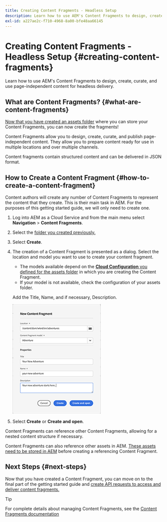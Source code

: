 ```yaml
---
title: Creating Content Fragments - Headless Setup
description: Learn how to use AEM's Content Fragments to design, create, curate, and use page-independent content for headless delivery.
exl-id: a227ae2c-f710-4968-8a00-bfe48aa66145
---
```

# Creating Content Fragments - Headless Setup {#creating-content-fragments}

Learn how to use AEM's Content Fragments to design, create, curate, and use page-independent content for headless delivery.

## What are Content Fragments? {#what-are-content-fragments}

[Now that you have created an assets folder](create-assets-folder.md) where you can store your Content Fragments, you can now create the fragments!

Content Fragments allow you to design, create, curate, and publish page-independent content. They allow you to prepare content ready for use in multiple locations and over multiple channels.

Content fragments contain structured content and can be delivered in JSON format.

## How to Create a Content Fragment {#how-to-create-a-content-fragment}

Content authors will create any number of Content Fragments to represent the content that they create. This is their main task in AEM. For the purposes of this getting started guide, we will only need to create one.

1. Log into AEM as a Cloud Service and from the main menu select **Navigation** &gt; **Content Fragments**.

1. Select the [folder you created previously.](create-assets-folder.md)
1. Select **Create**.
1. The creation of a Content Fragment is presented as a dialog. 
   Select the location and model you want to use to create your content fragment.
   
   * The models available depend on the [**Cloud Configuration** you defined for the assets folder](create-assets-folder.md) in which you are creating the Content Fragment.
   * If your model is not available, check the configuration of your assets folder.

   Add the Title, Name, and if necessary, Description.

   ![Create New Content Fragment dialog](/help/sites-cloud/administering/content-fragments/assets/cfc-console-create.png)

1. Select **Create** or  **Create and open**.

Content Fragments can reference other Content Fragments, allowing for a nested content structure if necessary.

Content Fragments can also reference other assets in AEM. [These assets need to be stored in AEM](/help/assets/manage-digital-assets.md) before creating a referencing Content Fragment.

## Next Steps {#next-steps}

Now that you have created a Content Fragment, you can move on to the final part of the getting started guide and [create API requests to access and deliver content fragments.](create-api-request.md)

>[!TIP]
>
>For complete details about managing Content Fragments, see the [Content Fragments documentation](/help/sites-cloud/administering/content-fragments/overview.md)

